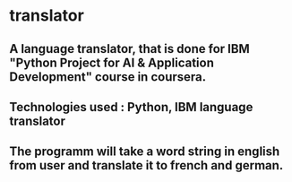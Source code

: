 # translator

## A language translator, that is done for IBM "Python Project for AI & Application Development" course in coursera.

## Technologies used : Python, IBM language translator

## The programm will take a word string in english from user and translate it to french and german.
